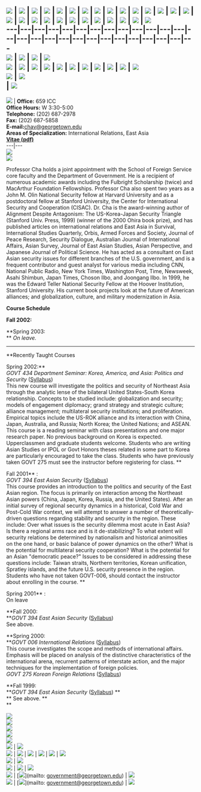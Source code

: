 ![](../../spacer.gif) | ![](../../spacer.gif) | ![](../../spacer.gif) |
![](../../spacer.gif) | ![](../../spacer.gif) | ![](../../spacer.gif) |
![](../../spacer.gif) | ![](../../spacer.gif) | ![](../../spacer.gif) |
![](../../spacer.gif) | ![](../../spacer.gif) | ![](../../spacer.gif) |
![](../../spacer.gif) | ![](../../spacer.gif) | ![](../../spacer.gif) |
![](../../spacer.gif) | ![](../../spacer.gif) | ![](../../spacer.gif) |
![](../../spacer.gif) | ![](../../spacer.gif) | ![](../../spacer.gif) |
![](../../spacer.gif) | ![](../../spacer.gif) | ![](../../spacer.gif) |
![](../../spacer.gif) | ![](../../spacer.gif) | ![](../../spacer.gif)  
---|---|---|---|---|---|---|---|---|---|---|---|---|---|---|---|---|---|---|---|---|---|---|---|---|---|---  
![](../../LeftSideSlice.gif) | ![](../../TopBannerSlice.gif) |
![](../../RightSideSlice.gif) | ![](../../spacer.gif)  
[![](../../images/Index2_r2_c2.gif)](http://www.georgetown.edu/departments/government/welcome.htm)
| ![](../../images/Index2_r2_c4.gif) | ![](../../images/Index2_r2_c5.gif) |
![](../../images/Index2_r2_c8.gif) | ![](../../images/Index2_r2_c11.gif) |
![](../../images/Index2_r2_c15.gif) | ![](../../images/Index2_r2_c16.gif) |
![](../../images/Index2_r2_c17.gif) |
[![](../../images/Index2_r2_c19.gif)](http://www.georgetown.edu/departments/government/sitemap.htm)
| [![](../../images/Index2_r2_c23.gif)](http://search.georgetown.edu) |
![](../../spacer.gif)  
![](../../images/Index2_r3_c2.gif) | ![](../../spacer.gif)  
| ![](../../images/IRTag.gif)  
---  
![](cha.gif) | **Office:** 659 ICC  
**Office Hours:** W 3:30-5:00  
**Telephone:** (202) 687-2978  
**Fax:** (202) 687-5858  
**E-mail:**[chav@georgetown.edu](mailto:chav@georgetown.edu)  
**Areas of Specialization:** International Relations, East Asia  
**[Vitae (pdf)](chaCV.pdf)**  
---|---  
![](chanameplate.gif)  
![](../../images/associateprofessor.gif)  
  
Professor Cha holds a joint appointment with the School of Foreign Service
core faculty and the Department of Government. He is a recipient of numerous
academic awards including the Fulbright Scholarship (twice) and MacArthur
Foundation Fellowships. Professor Cha also spent two years as a John M. Olin
National Security fellow at Harvard University and as a postdoctoral fellow at
Stanford University, the Center for International Security and Cooperation
(CISAC). Dr. Cha is the award-winning author of Alignment Despite Antagonism:
The US-Korea-Japan Security Triangle (Stanford Univ. Press, 1999) (winner of
the 2000 Ohira book prize), and has published articles on international
relations and East Asia in Survival, International Studies Quarterly, Orbis,
Armed Forces and Society, Journal of Peace Research, Security Dialogue,
Australian Journal of International Affairs, Asian Survey, Journal of East
Asian Studies, Asian Perspective, and Japanese Journal of Political Science.
He has acted as a consultant on East Asian security issues for different
branches of the U.S. government, and is a frequent contributor and guest
analyst for various media including CNN, National Public Radio, New York
Times, Washington Post, Time, Newsweek, Asahi Shimbun, Japan Times, Choson
Ilbo, and Joongang Ilbo. In 1999, he was the Edward Teller National Security
Fellow at the Hoover Institution, Stanford University. His current book
projects look at the future of American alliances; and globalization, culture,
and military modernization in Asia.

**Course Schedule**

**Fall 2002:**

**Spring 2003:  
** _On leave._  
  
  
---  
  
**Recently Taught Courses  
  
Spring 2002:**  
_GOVT 434 Department Seminar: Korea, America, and Asia: Politics and Security_
([Syllabus](govt434S02.pdf))  
This new course will investigate the politics and security of Northeast Asia
through the analytic lense of the bilateral United States-South Korea
relationship. Concepts to be studied include: globalization and security;
models of engagement diplomacy; grand strategy and strategic culture; alliance
management; multilateral security institutions; and proliferation. Empirical
topics include the US-ROK alliance and its interaction with China, Japan,
Australia, and Russia; North Korea; the United Nations; and ASEAN. This course
is a reading seminar with class presentations and one major research paper. No
previous background on Korea is expected. Upperclassmen and graduate students
welcome. Students who are writing Asian Studies or IPOL or Govt Honors theses
related in some part to Korea are particularly encouraged to take the class.
Students who have previously taken GOVT 275 must see the instructor before
registering for class. **  
  
Fall 2001** :  
_GOVT 394 East Asian Security_ ([Syllabus](GOVT394-F00.pdf))  
This course provides an introduction to the politics and security of the East
Asian region. The focus is primarily on interaction among the Northeast Asian
powers (China, Japan, Korea, Russia, and the United States). After an initial
survey of regional security dynamics in a historical, Cold War and Post-Cold
War context, we will attempt to answer a number of theoretically-driven
questions regarding stability and security in the region. These include: Over
what issues is the security dilemma most acute in East Asia? Is there a
regional arms race and is it de-stabilizing? To what extent will security
relations be determined by nationalism and historical animosities on the one
hand, or basic balance of power dynamics on the other? What is the potential
for multilateral security cooperation? What is the potential for an Asian
"democratic peace?" Issues to be considered in addressing these questions
include: Taiwan straits, Northern territories, Korean unification, Spratley
islands, and the future U.S. security presence in the region. Students who
have not taken GOVT-006, should contact the instructor about enrolling in the
course. **  
  
Spring 2001** :  
On leave  
  
**Fall 2000:  
**_GOVT 394 East Asian Security_ ([Syllabus](GOVT394-F00.pdf))  
See above.

**Spring 2000:  
**_GOVT 006 International Relations_ ([Syllabus](GOVT006S00.pdf))  
This course investigates the scope and methods of international affairs.
Emphasis will be placed on analysis of the distinctive characteristics of the
international arena, recurrent patterns of interstate action, and the major
techniques for the implementation of foreign policies.  
_GOVT 275 Korean Foreign Relations_ ([Syllabus](GOVT275S00.pdf))

**Fall 1999:  
**_GOVT 394 East Asian Security_ ([Syllabus](GOVT394-F00.pdf)) **  
** See above. **  
**  
  
![](../../spacer.gif)  
![](../../spacer.gif)  
![](../../spacer.gif)  
![](../../spacer.gif)  
![](../../spacer.gif)  
![](../../images/Index2_r9_c2.gif) | ![](../../spacer.gif)  
![](../../images/Index2_r10_c2.gif) |
[![](../../images/Index2_r10_c3.gif)](http://www.georgetown.edu/) |
![](../../BottomMiddleSlice.gif) |
[![](../../images/Index2_r10_c18.gif)](http://www.georgetown.edu/departments/government)
| ![](../../images/Index2_r10_c25.gif) | ![](../../spacer.gif)  
![](../../images/Index2_r11_c3.gif) | ![](../../spacer.gif)  
![](../../CopyrightSlice.gif) | ![](../../images/Index2_r12_c21.gif) |
![](../../spacer.gif)  
![](../../images/Index2_r13_c21.gif) |
[![](../../images/Index2_r13_c22.gif)](mailto: government@georgetown.edu) |
![](../../spacer.gif)  
[![](../../images/Index2_r14_c21.gif)](http://www.georgetown.edu/departments/government/login.htm)
| [![](../../images/Index2_r14_c24.gif)](mailto: government@georgetown.edu) |
![](../../spacer.gif)

